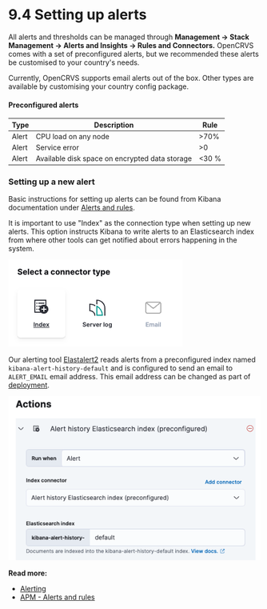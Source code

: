 # 9.4 Setting up alerts

All alerts and thresholds can be managed through **Management -> Stack Management -> Alerts and Insights -> Rules and Connectors.** OpenCRVS comes with a set of preconfigured alerts, but we recommended these alerts be customised to your country's needs.

Currently, OpenCRVS supports email alerts out of the box. Other types are available by customising your country config package.

#### **Preconfigured alerts**

| Type  | Description                                    | Rule  |
| ----- | ---------------------------------------------- | ----- |
| Alert | CPU load on any node                           | >70%  |
| Alert | Service error                                  | >0    |
| Alert | Available disk space on encrypted data storage | <30 % |

### Setting up a new alert

Basic instructions for setting up alerts can be found from Kibana documentation under [Alerts and rules](https://www.elastic.co/guide/en/kibana/master/apm-alerts.html#apm-alerts).

It is important to use "Index" as the connection type when setting up new alerts. This option instructs Kibana to write alerts to an Elasticsearch index from where other tools can get notified about errors happening in the system.

![](<../../.gitbook/assets/image (14).png>)

Our alerting tool [Elastalert2](https://github.com/jertel/elastalert2) reads alerts from a preconfigured index named `kibana-alert-history-default` and is configured to send an email to `ALERT_EMAIL` email address. This email address can be changed as part of [deployment](../../../v1.8.0/setup/3.-installation/3.3-set-up-a-server-hosted-environment/3.3.6-deploy-automated-and-manual).

![](<../../.gitbook/assets/image (32).png>)

**Read more:**

* [Alerting](https://www.elastic.co/guide/en/kibana/current/alerting-getting-started.html)
* [APM - Alerts and rules](https://www.elastic.co/guide/en/kibana/master/apm-alerts.html#apm-alerts)
